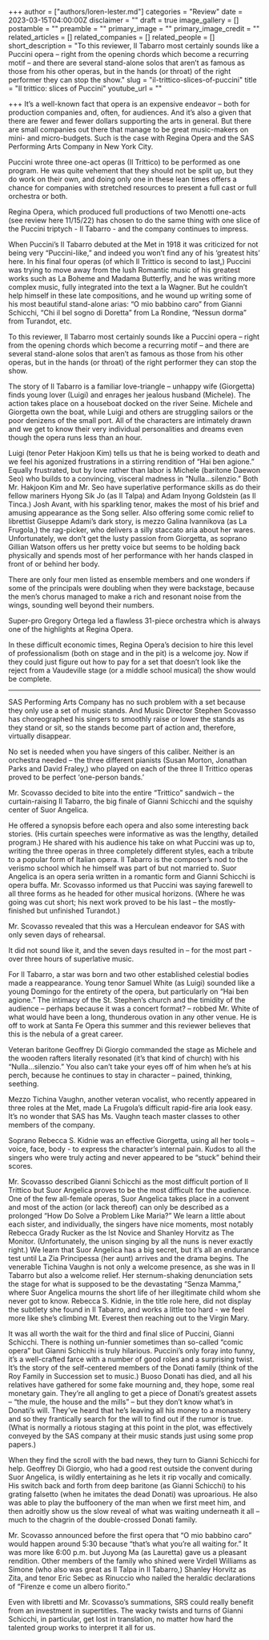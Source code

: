 +++
author = ["authors/loren-lester.md"]
categories = "Review"
date = 2023-03-15T04:00:00Z
disclaimer = ""
draft = true
image_gallery = []
postamble = ""
preamble = ""
primary_image = ""
primary_image_credit = ""
related_articles = []
related_companies = []
related_people = []
short_description = "To this reviewer, Il Tabarro most certainly sounds like a Puccini opera – right from the opening chords which become a recurring motif – and there are several stand-alone solos that aren’t as famous as those from his other operas, but in the hands (or throat) of the right performer they can stop the show."
slug = "il-trittico-slices-of-puccini"
title = "Il trittico: slices of Puccini"
youtube_url = ""

+++
It’s a well-known fact that opera is an expensive endeavor – both for production companies and, often, for audiences. And it’s also a given that there are fewer and fewer dollars supporting the arts in general. But there are small companies out there that manage to be great music-makers on mini- and micro-budgets. Such is the case with Regina Opera and the SAS Performing Arts Company in New York City.

Puccini wrote three one-act operas (Il Trittico) to be performed as one program. He was quite vehement that they should not be split up, but they do work on their own, and doing only one in these lean times offers a chance for companies with stretched resources to present a full cast or full orchestra or both.

Regina Opera, which produced full productions of two Menotti one-acts (see review here 11/15/22) has chosen to do the same thing with one slice of the Puccini triptych - Il Tabarro - and the company continues to impress.

When Puccini’s Il Tabarro debuted at the Met in 1918 it was criticized for not being very “Puccini-like,” and indeed you won’t find any of his ‘greatest hits’ here. In his final four operas (of which Il Trittico is second to last,) Puccini was trying to move away from the lush Romantic music of his greatest works such as La Boheme and Madama Butterfly, and he was writing more complex music, fully integrated into the text a la Wagner. But he couldn’t help himself in these late compositions, and he wound up writing some of his most beautiful stand-alone arias: “O mio babbino caro” from Gianni Schicchi, “Chi il bel sogno di Doretta” from La Rondine, “Nessun dorma” from Turandot, etc.

To this reviewer, Il Tabarro most certainly sounds like a Puccini opera – right from the opening chords which become a recurring motif – and there are several stand-alone solos that aren’t as famous as those from his other operas, but in the hands (or throat) of the right performer they can stop the show.

The story of Il Tabarro is a familiar love-triangle – unhappy wife (Giorgetta) finds young lover (Luigi) and enrages her jealous husband (Michele). The action takes place on a houseboat docked on the river Seine. Michele and Giorgetta own the boat, while Luigi and others are struggling sailors or the poor denizens of the small port. All of the characters are intimately drawn and we get to know their very individual personalities and dreams even though the opera runs less than an hour.

Luigi (tenor Peter Hakjoon Kim) tells us that he is being worked to death and we feel his agonized frustrations in a stirring rendition of “Hai ben agione.” Equally frustrated, but by love rather than labor is Michele (baritone Daewon Seo) who builds to a convincing, visceral madness in “Nulla…silenzio.” Both Mr. Hakjoon Kim and Mr. Seo have superlative performance skills as do their fellow mariners Hyong Sik Jo (as Il Talpa) and Adam Inyong Goldstein (as Il Tinca.) Josh Avant, with his sparkling tenor, makes the most of his brief and amusing appearance as the Song seller. Also offering some comic relief to librettist Giuseppe Adami’s dark story, is mezzo Galina Ivannikova (as La Frugola,) the rag-picker, who delivers a silly staccato aria about her wares. Unfortunately, we don’t get the lusty passion from Giorgetta, as soprano Gillian Watson offers us her pretty voice but seems to be holding back physically and spends most of her performance with her hands clasped in front of or behind her body.

There are only four men listed as ensemble members and one wonders if some of the principals were doubling when they were backstage, because the men’s chorus managed to make a rich and resonant noise from the wings, sounding well beyond their numbers.

Super-pro Gregory Ortega led a flawless 31-piece orchestra which is always one of the highlights at Regina Opera.

In these difficult economic times, Regina Opera’s decision to hire this level of professionalism (both on stage and in the pit) is a welcome joy. Now if they could just figure out how to pay for a set that doesn’t look like the reject from a Vaudeville stage (or a middle school musical) the show would be complete.

__________________________________________________________________________________________________________________________________________________

SAS Performing Arts Company has no such problem with a set because they only use a set of music stands. And Music Director Stephen Scovasso has choreographed his singers to smoothly raise or lower the stands as they stand or sit, so the stands become part of action and, therefore, virtually disappear.

No set is needed when you have singers of this caliber. Neither is an orchestra needed – the three different pianists (Susan Morton, Jonathan Parks and David Fraley,) who played on each of the three Il Trittico operas proved to be perfect ‘one-person bands.’

Mr. Scovasso decided to bite into the entire “Trittico” sandwich – the curtain-raising Il Tabarro, the big finale of Gianni Schicchi and the squishy center of Suor Angelica.

He offered a synopsis before each opera and also some interesting back stories. (His curtain speeches were informative as was the lengthy, detailed program.) He shared with his audience his take on what Puccini was up to, writing the three operas in three completely different styles, each a tribute to a popular form of Italian opera. Il Tabarro is the composer’s nod to the verismo school which he himself was part of but not married to. Suor Angelica is an opera seria written in a romantic form and Gianni Schicchi is opera buffa. Mr. Scovasso informed us that Puccini was saying farewell to all three forms as he headed for other musical horizons. (Where he was going was cut short; his next work proved to be his last – the mostly-finished but unfinished Turandot.)

Mr. Scovasso revealed that this was a Herculean endeavor for SAS with only seven days of rehearsal.

It did not sound like it, and the seven days resulted in – for the most part - over three hours of superlative music.

For Il Tabarro, a star was born and two other established celestial bodies made a reappearance. Young tenor Samuel White (as Luigi) sounded like a young Domingo for the entirety of the opera, but particularly on “Hai ben agione.” The intimacy of the St. Stephen’s church and the timidity of the audience – perhaps because it was a concert format? – robbed Mr. White of what would have been a long, thunderous ovation in any other venue. He is off to work at Santa Fe Opera this summer and this reviewer believes that this is the nebula of a great career.

Veteran baritone Geoffrey Di Giorgio commanded the stage as Michele and the wooden rafters literally resonated (it’s that kind of church) with his “Nulla…silenzio.” You also can’t take your eyes off of him when he’s at his perch, because he continues to stay in character – pained, thinking, seething.

Mezzo Tichina Vaughn, another veteran vocalist, who recently appeared in three roles at the Met, made La Frugola’s difficult rapid-fire aria look easy. It’s no wonder that SAS has Ms. Vaughn teach master classes to other members of the company.

Soprano Rebecca S. Kidnie was an effective Giorgetta, using all her tools – voice, face, body - to express the character’s internal pain. Kudos to all the singers who were truly acting and never appeared to be “stuck” behind their scores.

Mr. Scovasso described Gianni Schicchi as the most difficult portion of Il Trittico but Suor Angelica proves to be the most difficult for the audience. One of the few all-female operas, Suor Angelica takes place in a convent and most of the action (or lack thereof) can only be described as a prolonged “How Do Solve a Problem Like Maria?” We learn a little about each sister, and individually, the singers have nice moments, most notably Rebecca Grady Rucker as the lst Novice and Shanley Horvitz as The Monitor. (Unfortunately, the unison singing by all the nuns is never exactly right.) We learn that Suor Angelica has a big secret, but it’s all an endurance test until La Zia Principessa (her aunt) arrives and the drama begins. The venerable Tichina Vaughn is not only a welcome presence, as she was in Il Tabarro but also a welcome relief. Her sternum-shaking denunciation sets the stage for what is supposed to be the devastating “Senza Mamma,” where Suor Angelica mourns the short life of her illegitimate child whom she never got to know. Rebecca S. Kidnie, in the title role here, did not display the subtlety she found in Il Tabarro, and works a little too hard - we feel more like she’s climbing Mt. Everest then reaching out to the Virgin Mary.

It was all worth the wait for the third and final slice of Puccini, Gianni Schicchi. There is nothing un-funnier sometimes than so-called “comic opera” but Gianni Schicchi is truly hilarious. Puccini’s only foray into funny, it’s a well-crafted farce with a number of good roles and a surprising twist. It’s the story of the self-centered members of the Donati family (think of the Roy Family in Succession set to music.) Buoso Donati has died, and all his relatives have gathered for some fake mourning and, they hope, some real monetary gain. They’re all angling to get a piece of Donati’s greatest assets – “the mule, the house and the mills” – but they don’t know what’s in Donati’s will. They’ve heard that he’s leaving all his money to a monastery and so they frantically search for the will to find out if the rumor is true. (What is normally a riotous staging at this point in the plot, was effectively conveyed by the SAS company at their music stands just using some prop papers.)

When they find the scroll with the bad news, they turn to Gianni Schicchi for help. Geoffrey Di Giorgio, who had a good rest outside the convent during Suor Angelica, is wildly entertaining as he lets it rip vocally and comically. His switch back and forth from deep baritone (as Gianni Schicchi) to his grating falsetto (when he imitates the dead Donati) was uproarious. He also was able to play the buffoonery of the man when we first meet him, and then adroitly show us the slow reveal of what was waiting underneath it all – much to the chagrin of the double-crossed Donati family.

Mr. Scovasso announced before the first opera that “O mio babbino caro” would happen around 5:30 because “that’s what you’re all waiting for.” It was more like 6:00 p.m. but Juyong Ma (as Lauretta) gave us a pleasant rendition. Other members of the family who shined were Virdell Williams as Simone (who also was great as Il Talpa in Il Tabarro,) Shanley Horvitz as Zita, and tenor Eric Sebec as Rinuccio who nailed the heraldic declarations of “Firenze e come un albero fiorito.”

Even with libretti and Mr. Scovasso’s summations, SRS could really benefit from an investment in supertitles. The wacky twists and turns of Gianni Schicchi, in particular, get lost in translation, no matter how hard the talented group works to interpret it all for us.